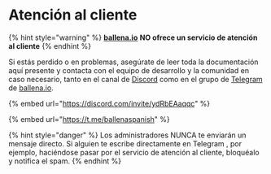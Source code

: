 # Atención al cliente

{% hint style="warning" %}
[**ballena.io**](https://ballena.io/) **NO ofrece un servicio de atención al cliente**
{% endhint %}

Si estás perdido o en problemas, asegúrate de leer toda la documentación aquí presente y contacta con el equipo de desarrollo y la comunidad en caso necesario, tanto en el canal de [Discord](https://discord.com/invite/ydRbEAaqqc) como en el grupo de [Telegram](https://t.me/ballenaspanish) de [ballena.io](https://ballena.io/).

{% embed url="https://discord.com/invite/ydRbEAaqqc" %}

{% embed url="https://t.me/ballenaspanish" %}

{% hint style="danger" %}
Los administradores NUNCA te enviarán un mensaje directo. Si alguien te escribe directamente en Telegram , por ejemplo, haciéndose pasar por el servicio de atención al cliente, bloquéalo y notifica el spam.
{% endhint %}





